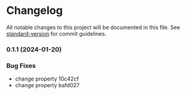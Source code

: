 # Changelog

All notable changes to this project will be documented in this file. See [standard-version](https://github.com/conventional-changelog/standard-version) for commit guidelines.

### 0.1.1 (2024-01-20)


### Bug Fixes

* change property 10c42cf
* change property bafd027

